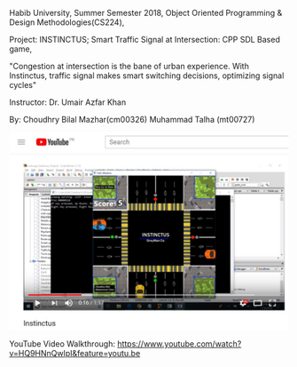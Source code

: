 Habib University, Summer Semester 2018,
Object Oriented Programming & Design Methodologies(CS224),

Project: INSTINCTUS; Smart Traffic Signal at Intersection: CPP SDL Based game,

"Congestion at intersection is the bane of urban experience. With Instinctus, traffic signal makes smart switching decisions, optimizing signal cycles"

Instructor: Dr. Umair Azfar Khan

By:
    Choudhry Bilal Mazhar(cm00326)
    Muhammad Talha (mt00727)
    
 ![alt text](snapshot.JPG)
 
 YouTube Video Walkthrough: https://www.youtube.com/watch?v=HQ9HNnQwlpI&feature=youtu.be

